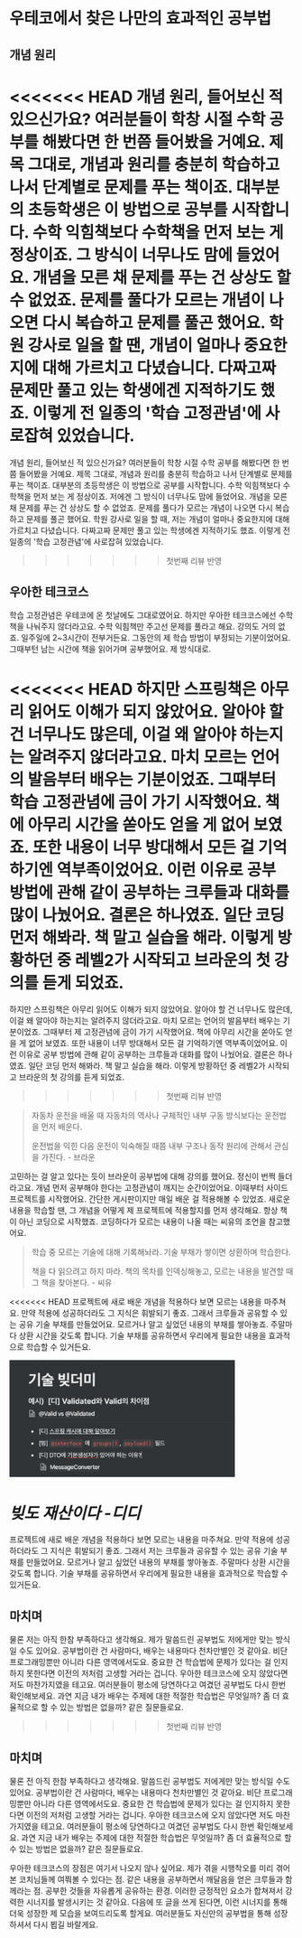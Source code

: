 # 우테코에서 찾은 나만의 효과적인 공부법
## 개념 원리

<<<<<<< HEAD
개념 원리, 들어보신 적 있으신가요? 여러분들이 학창 시절 수학 공부를 해봤다면 한 번쯤 들어봤을 거예요. 제목 그대로, 개념과 원리를 충분히 학습하고 나서 단계별로 문제를 푸는 책이죠. 대부분의 초등학생은 이 방법으로 공부를 시작합니다. 수학 익힘책보다 수학책을 먼저 보는 게 정상이죠. 그 방식이 너무나도 맘에 들었어요. 개념을 모른 채 문제를 푸는 건 상상도 할 수 없었죠. 문제를 풀다가 모르는 개념이 나오면 다시 복습하고 문제를 풀곤 했어요. 학원 강사로 일을 할 땐, 개념이 얼마나 중요한지에 대해 가르치고 다녔습니다. 다짜고짜 문제만 풀고 있는 학생에겐 지적하기도 했죠. 이렇게 전 일종의 '학습 고정관념'에 사로잡혀 있었습니다.
=======
개념 원리, 들어보신 적 있으신가요? 여러분들이 학창 시절 수학 공부를 해봤다면 한 번쯤 들어봤을 거예요. 제목 그대로, 개념과 원리를 충분히 학습하고 나서 단계별로 문제를 푸는 책이죠. 대부분의 초등학생은 이 방법으로 공부를 시작합니다. 수학 익힘책보다 수학책을 먼저 보는 게 정상이죠. 저에겐 그 방식이 너무나도 맘에 들었어요. 개념을 모른 채 문제를 푸는 건 상상도 할 수 없었죠. 문제를 풀다가 모르는 개념이 나오면 다시 복습하고 문제를 풀곤 했어요. 학원 강사로 일을 할 때, 저는 개념이 얼마나 중요한지에 대해 가르치고 다녔습니다. 다짜고짜 문제만 풀고 있는 학생에겐 지적하기도 했죠. 이렇게 전 일종의 '학습 고정관념'에 사로잡혀 있었습니다.
>>>>>>> 첫번째 리뷰 반영

## 우아한 테크코스

학습 고정관념은 우테코에 온 첫날에도 그대로였어요. 하지만 우아한 테크코스에선 수학책을 나눠주지 않더라고요. 수학 익힘책만 주고선 문제를 풀라고 해요. 강의도 거의 없죠. 일주일에 2~3시간이 전부거든요.  그동안의 제 학습 방법이 부정되는 기분이었어요. 그때부턴 남는 시간에 책을 읽어가며 공부했어요. 제 방식대로.

<<<<<<< HEAD
하지만 스프링책은 아무리 읽어도 이해가 되지 않았어요. 알아야 할 건 너무나도 많은데, 이걸 왜 알아야 하는지는 알려주지 않더라고요. 마치 모르는 언어의 발음부터 배우는 기분이었죠. 그때부터 학습 고정관념에 금이 가기 시작했어요. 책에 아무리 시간을 쏟아도 얻을 게 없어 보였죠. 또한 내용이 너무 방대해서 모든 걸 기억하기엔 역부족이었어요. 이런 이유로 공부 방법에 관해 같이 공부하는 크루들과 대화를 많이 나눴어요. 결론은 하나였죠. 일단 코딩 먼저 해봐라. 책 말고 실습을 해라. 이렇게 방황하던 중 레벨2가 시작되고 브라운의 첫 강의를 듣게 되었죠.
=======
하지만 스프링책은 아무리 읽어도 이해가 되지 않았어요. 알아야 할 건 너무나도 많은데, 이걸 왜 알아야 하는지는 알려주지 않더라고요. 마치 모르는 언어의 발음부터 배우는 기분이었죠. 그때부터 제 고정관념에 금이 가기 시작했어요. 책에 아무리 시간을 쏟아도 얻을 게 없어 보였죠. 또한 내용이 너무 방대해서 모든 걸 기억하기엔 역부족이었어요. 이런 이유로 공부 방법에 관해 같이 공부하는 크루들과 대화를 많이 나눴어요. 결론은 하나였죠. 일단 코딩 먼저 해봐라. 책 말고 실습을 해라. 이렇게 방황하던 중 레벨2가 시작되고 브라운의 첫 강의를 듣게 되었죠.
>>>>>>> 첫번째 리뷰 반영

> 자동차 운전을 배울 때 자동차의 역사나 구체적인 내부 구동 방식보다는 운전법을 먼저 배운다.
>
> 운전법을 익힌 다음 운전이 익숙해질 때쯤 내부 구조나 동작 원리에 관해서 관심을 가진다. - 브라운

고민하는 걸 알고 있다는 듯이 브라운이 공부법에 대해 강의를 했어요. 정신이 번쩍 들더라고요. 개념 먼저 공부해야 한다는 고정관념이 깨지는 순간이었어요. 이때부터 사이드 프로젝트를 시작했어요. 간단한 게시판이지만 매일 배운 걸 적용해볼 수 있었죠. 새로운 내용을 학습할 땐, 그 개념을 어떻게 제 프로젝트에 적용할지를 먼저 생각해요. 항상 책이 아닌 코딩으로 시작했죠. 코딩하다가 모르는 내용이 나올 때는 씨유의 조언을 참고했어요.

> 학습 중 모르는 기술에 대해 기록해놔라. 기술 부채가 쌓이면 상환하며 학습한다. 
>
> 책을 다 읽으려고 하지 마라. 책의 목차를 인덱싱해놓고, 모르는 내용을 발견할 때 그 책을 찾아본다. - 씨유

<<<<<<< HEAD
프로젝트에 새로 배운 개념을 적용하다 보면 모르는 내용을 마주쳐요. 만약 적용에 성공하더라도 그 지식은 휘발되기 좋죠. 그래서 크루들과 공유할 수 있는 공유 기술 부채를 만들었어요. 모르거나 알고 싶었던 내용의 부채를 쌓아놓죠. 주말마다 상환 시간을 갖도록 합니다. 기술 부채를 공유하면서 우리에게 필요한 내용을 효과적으로 학습할 수 있거든요.

<img src="https://github.com/fucct/woowa-writing-2/blob/master/image.png" width="400">

*빚도 재산이다 -디디*
=======
프로젝트에 새로 배운 개념을 적용하다 보면 모르는 내용을 마주쳐요. 만약 적용에 성공하더라도 그 지식은 휘발되기 좋죠. 그래서 저는 크루들과 공유할 수 있는 공유 기술 부채를 만들었어요. 모르거나 알고 싶었던 내용의 부채를 쌓아놓죠. 주말마다 상환 시간을 갖도록 합니다. 기술 부채를 공유하면서 우리에게 필요한 내용을 효과적으로 학습할 수 있거든요.

## 마치며
물론 저는 아직 한참 부족하다고 생각해요. 제가 말씀드린 공부법도 저에게만 맞는 방식일 수도 있어요. 공부법이란 건 사람마다, 배우는 내용마다 천차만별인 것 같아요. 비단 프로그래밍뿐만 아니라 다른 영역에서도요. 중요한 건 학습법에 문제가 있다는 걸 인지하지 못한다면 이전의 저처럼 고생할 거라는 겁니다. 우아한 테크코스에 오지 않았다면 저도 마찬가지였을 테고요. 여러분들이 평소에 당연하다고 여겼던 공부법도 다시 한번 확인해보세요. 과연 지금 내가 배우는 주제에 대한 적절한 학습법은 무엇일까? 좀 더 효율적으로 할 수 있는 방법은 없을까? 같은 질문들로요.
>>>>>>> 첫번째 리뷰 반영

## 마치며
물론 전 아직 한참 부족하다고 생각해요. 말씀드린 공부법도 저에게만 맞는 방식일 수도 있어요. 공부법이란 건 사람마다, 배우는 내용마다 천차만별인 것 같아요. 비단 프로그래밍뿐만 아니라 다른 영역에서도요. 중요한 건 학습법에 문제가 있다는 걸 인지하지 못한다면 이전의 저처럼 고생할 거라는 겁니다. 우아한 테크코스에 오지 않았다면 저도 마찬가지였을 테고요. 여러분들이 평소에 당연하다고 여겼던 공부법도 다시 한번 확인해보세요. 과연 지금 내가 배우는 주제에 대한 적절한 학습법은 무엇일까? 좀 더 효율적으로 할 수 있는 방법은 없을까? 같은 질문들로요.


우아한 테크코스의 장점은 여기서 나오지 않나 싶어요. 제가 겪을 시행착오를 미리 겪어본 코치님들께 여쭤볼 수 있다는 점. 같은 내용을 공부하면서 깨달음을 얻은 크루들과 함께라는 점. 공부한 것들을 자유롭게 공유하는 환경. 이러한 긍정적인 요소가 합쳐져서 강력한 시너지를 발생시키는 것 같아요. 다음에 또 글을 쓰게 된다면, 이런 시너지를 통해 더욱 성장한 제 모습을 보여드리도록 할게요. 여러분들도 자신만의 공부법을 통해 성장하셔서 다시 뵙길 바랄게요.
